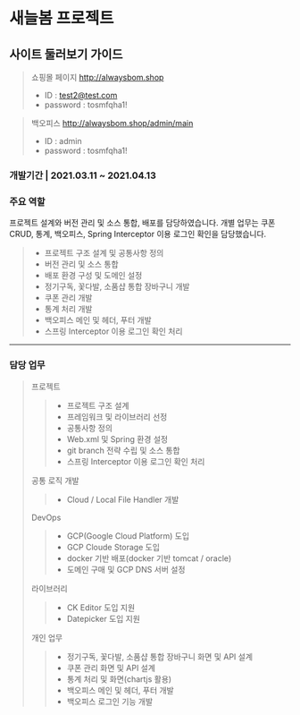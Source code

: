 # 새늘봄 프로젝트
## 사이트 둘러보기 가이드
> 쇼핑몰 페이지 http://alwaysbom.shop
> - ID : test2@test.com
> - password : tosmfqha1!

> 백오피스 http://alwaysbom.shop/admin/main
> - ID : admin
> - password : tosmfqha1!

### 개발기간 | 2021.03.11 ~ 2021.04.13

### 주요 역할
프로젝트 설계와 버전 관리 및 소스 통합, 배포를 담당하였습니다. 개별 업무는 쿠폰 CRUD, 통계, 백오피스, Spring Interceptor 이용 로그인 확인을 담당했습니다.
> - 프로젝트 구조 설계 및 공통사항 정의
> - 버전 관리 및 소스 통합
> - 배포 환경 구성 및 도메인 설정
> - 정기구독, 꽃다발, 소품샵 통합 장바구니 개발
> - 쿠폰 관리 개발
> - 통계 처리 개발
> - 백오피스 메인 및 헤더, 푸터 개발
> - 스프링 Interceptor 이용 로그인 확인 처리
<hr/>

### 담당 업무
> 프로젝트
> > - 프로젝트 구조 설계
> > - 프레임워크 및 라이브러리 선정
> > - 공통사항 정의
> > - Web.xml 및 Spring 환경 설정
> > - git branch 전략 수립 및 소스 통합
> > - 스프링 Interceptor 이용 로그인 확인 처리
> 
> 공통 로직 개발
> > - Cloud / Local File Handler 개발 
>
> DevOps
> > - GCP(Google Cloud Platform) 도입
> > - GCP Cloude Storage 도입
> > - docker 기반 배포(docker 기반 tomcat / oracle)
> > - 도메인 구매 및 GCP DNS 서버 설정
>
> 라이브러리
> > - CK Editor 도입 지원
> > - Datepicker 도입 지원
> 
> 개인 업무
> > - 정기구독, 꽃다발, 소품샵 통합 장바구니 화면 및 API 설계
> > - 쿠폰 관리 화면 및 API 설계
> > - 통계 처리 및 화면(chartjs 활용)
> > - 백오피스 메인 및 헤더, 푸터 개발
> > - 백오피스 로그인 기능 개발
